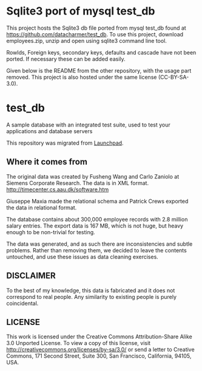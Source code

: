 # Sqlite3 port of mysql test_db

This project hosts the Sqlite3 db file ported from mysql test_db found at https://github.com/datacharmer/test_db.  To use this project, download employees.zip, unzip and open using sqlite3 command line tool.

RowIds, Foreign keys, secondary keys, defaults and cascade have not been ported. If necessary these can be added easily.

Given below is the README from the other repository, with the usage part removed.  This project is also hosted under the same license (CC-BY-SA-3.0).

# test_db
A sample database with an integrated test suite, used to test your applications and database servers

This repository was migrated from [Launchpad](https://launchpad.net/test-db).

## Where it comes from

The original data was created by Fusheng Wang and Carlo Zaniolo at 
Siemens Corporate Research. The data is in XML format.
http://timecenter.cs.aau.dk/software.htm

Giuseppe Maxia made the relational schema and Patrick Crews exported
the data in relational format.

The database contains about 300,000 employee records with 2.8 million 
salary entries. The export data is 167 MB, which is not huge, but
heavy enough to be non-trivial for testing.

The data was generated, and as such there are inconsistencies and subtle
problems. Rather than removing them, we decided to leave the contents
untouched, and use these issues as data cleaning exercises.

## DISCLAIMER

To the best of my knowledge, this data is fabricated and
it does not correspond to real people. 
Any similarity to existing people is purely coincidental.

## LICENSE

This work is licensed under the 
Creative Commons Attribution-Share Alike 3.0 Unported License. 
To view a copy of this license, visit 
http://creativecommons.org/licenses/by-sa/3.0/ or send a letter to 
Creative Commons, 171 Second Street, Suite 300, San Francisco, 
California, 94105, USA.
